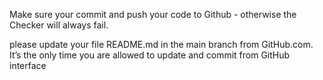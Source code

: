 Make sure your commit and push your code to Github - otherwise the Checker will always fail.

please update your file README.md in the main branch from GitHub.com. It’s the only time you are allowed to update and commit from GitHub interface
